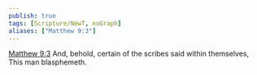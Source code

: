 ```yaml
---
publish: true
tags: [Scripture/NewT, noGraph]
aliases: ["Matthew 9:3"]
---
```

[Matthew 9:3](https://churchofjesuschrist.org/study/scriptures/nt/matt/9?lang=eng&id=p3#p3) And, behold, certain of the scribes said within themselves, This man blasphemeth.
